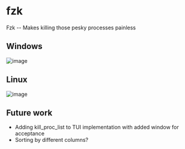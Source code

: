 # fzk
Fzk -- Makes killing those pesky processes painless

## Windows
![image](https://github.com/user-attachments/assets/063660ad-cb4d-443a-bfa8-b91a2bb6a163)

## Linux
![image](https://github.com/user-attachments/assets/c8d4e1ab-bc3e-44c7-bb26-dee2102714e7)


## Future work
* Adding kill_proc_list to TUI implementation with added window for acceptance
* Sorting by different columns?
